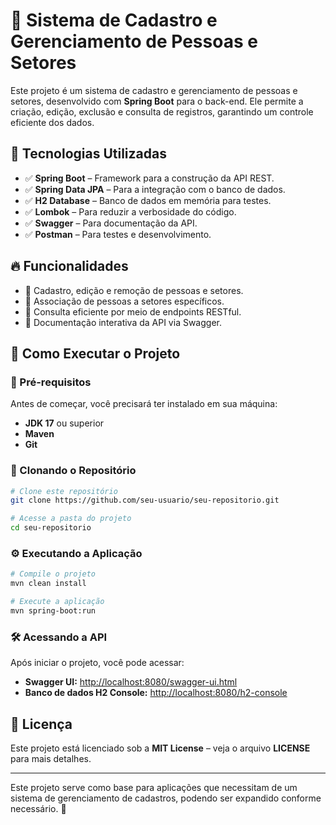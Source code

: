 # 📌 Sistema de Cadastro e Gerenciamento de Pessoas e Setores

Este projeto é um sistema de cadastro e gerenciamento de pessoas e setores, desenvolvido com **Spring Boot** para o back-end. Ele permite a criação, edição, exclusão e consulta de registros, garantindo um controle eficiente dos dados.

## 🚀 Tecnologias Utilizadas

- ✅ **Spring Boot** – Framework para a construção da API REST.
- ✅ **Spring Data JPA** – Para a integração com o banco de dados.
- ✅ **H2 Database** – Banco de dados em memória para testes.
- ✅ **Lombok** – Para reduzir a verbosidade do código.
- ✅ **Swagger** – Para documentação da API.
- ✅ **Postman** – Para testes e desenvolvimento.

## 🔥 Funcionalidades

- 🔹 Cadastro, edição e remoção de pessoas e setores.
- 🔹 Associação de pessoas a setores específicos.
- 🔹 Consulta eficiente por meio de endpoints RESTful.
- 🔹 Documentação interativa da API via Swagger.

## 📂 Como Executar o Projeto

### 📌 Pré-requisitos

Antes de começar, você precisará ter instalado em sua máquina:

- **JDK 17** ou superior
- **Maven**
- **Git**

### 🚀 Clonando o Repositório

```bash
# Clone este repositório
git clone https://github.com/seu-usuario/seu-repositorio.git

# Acesse a pasta do projeto
cd seu-repositorio
```

### ⚙️ Executando a Aplicação

```bash
# Compile o projeto
mvn clean install

# Execute a aplicação
mvn spring-boot:run
```

### 🛠 Acessando a API

Após iniciar o projeto, você pode acessar:

- **Swagger UI:** [http://localhost:8080/swagger-ui.html](http://localhost:8080/swagger-ui.html)
- **Banco de dados H2 Console:** [http://localhost:8080/h2-console](http://localhost:8080/h2-console)

## 📜 Licença

Este projeto está licenciado sob a **MIT License** – veja o arquivo **LICENSE** para mais detalhes.

---

Este projeto serve como base para aplicações que necessitam de um sistema de gerenciamento de cadastros, podendo ser expandido conforme necessário. 🚀
